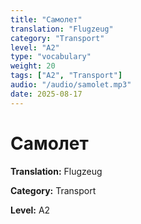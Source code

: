 ```yaml
---
title: "Самолет"
translation: "Flugzeug"
category: "Transport"
level: "A2"
type: "vocabulary"
weight: 20
tags: ["A2", "Transport"]
audio: "/audio/samolet.mp3"
date: 2025-08-17
---
```


# Самолет

**Translation:** Flugzeug

**Category:** Transport

**Level:** A2

